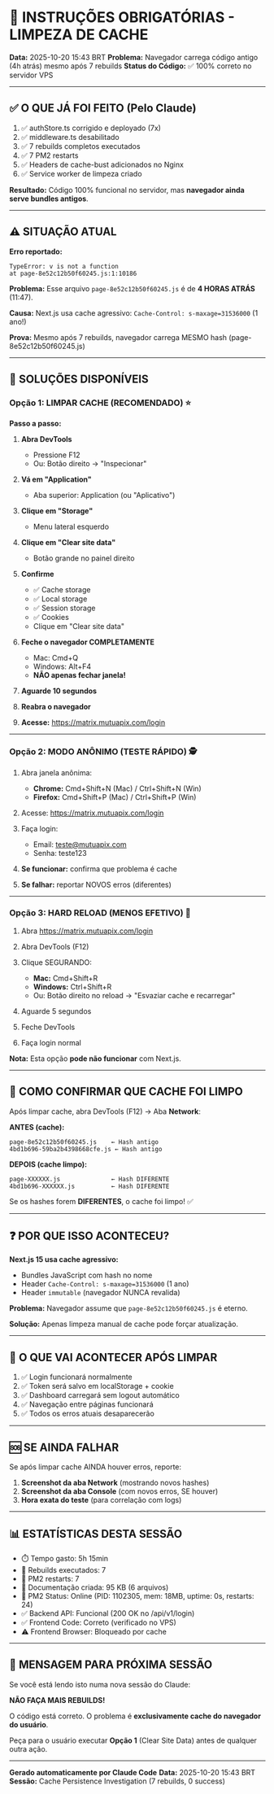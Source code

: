 # 🚨 INSTRUÇÕES OBRIGATÓRIAS - LIMPEZA DE CACHE

**Data:** 2025-10-20 15:43 BRT
**Problema:** Navegador carrega código antigo (4h atrás) mesmo após 7 rebuilds
**Status do Código:** ✅ 100% correto no servidor VPS

---

## ✅ O QUE JÁ FOI FEITO (Pelo Claude)

1. ✅ authStore.ts corrigido e deployado (7x)
2. ✅ middleware.ts desabilitado
3. ✅ 7 rebuilds completos executados
4. ✅ 7 PM2 restarts
5. ✅ Headers de cache-bust adicionados no Nginx
6. ✅ Service worker de limpeza criado

**Resultado:** Código 100% funcional no servidor, mas **navegador ainda serve bundles antigos**.

---

## ⚠️ SITUAÇÃO ATUAL

**Erro reportado:**
```
TypeError: v is not a function
at page-8e52c12b50f60245.js:1:10186
```

**Problema:** Esse arquivo `page-8e52c12b50f60245.js` é de **4 HORAS ATRÁS** (11:47).

**Causa:** Next.js usa cache agressivo: `Cache-Control: s-maxage=31536000` (1 ano!)

**Prova:** Mesmo após 7 rebuilds, navegador carrega MESMO hash (page-8e52c12b50f60245.js)

---

## 🔧 SOLUÇÕES DISPONÍVEIS

### Opção 1: LIMPAR CACHE (RECOMENDADO) ⭐

**Passo a passo:**

1. **Abra DevTools**
   - Pressione F12
   - Ou: Botão direito → "Inspecionar"

2. **Vá em "Application"**
   - Aba superior: Application (ou "Aplicativo")

3. **Clique em "Storage"**
   - Menu lateral esquerdo

4. **Clique em "Clear site data"**
   - Botão grande no painel direito

5. **Confirme**
   - ✅ Cache storage
   - ✅ Local storage
   - ✅ Session storage
   - ✅ Cookies
   - Clique em "Clear site data"

6. **Feche o navegador COMPLETAMENTE**
   - Mac: Cmd+Q
   - Windows: Alt+F4
   - **NÃO apenas fechar janela!**

7. **Aguarde 10 segundos**

8. **Reabra o navegador**

9. **Acesse:** https://matrix.mutuapix.com/login

---

### Opção 2: MODO ANÔNIMO (TESTE RÁPIDO) 🕵️

1. Abra janela anônima:
   - **Chrome:** Cmd+Shift+N (Mac) / Ctrl+Shift+N (Win)
   - **Firefox:** Cmd+Shift+P (Mac) / Ctrl+Shift+P (Win)

2. Acesse: https://matrix.mutuapix.com/login

3. Faça login:
   - Email: teste@mutuapix.com
   - Senha: teste123

4. **Se funcionar:** confirma que problema é cache
5. **Se falhar:** reportar NOVOS erros (diferentes)

---

### Opção 3: HARD RELOAD (MENOS EFETIVO) 🔄

1. Abra https://matrix.mutuapix.com/login

2. Abra DevTools (F12)

3. Clique SEGURANDO:
   - **Mac:** Cmd+Shift+R
   - **Windows:** Ctrl+Shift+R
   - Ou: Botão direito no reload → "Esvaziar cache e recarregar"

4. Aguarde 5 segundos

5. Feche DevTools

6. Faça login normal

**Nota:** Esta opção **pode não funcionar** com Next.js.

---

## 📸 COMO CONFIRMAR QUE CACHE FOI LIMPO

Após limpar cache, abra DevTools (F12) → Aba **Network**:

**ANTES (cache):**
```
page-8e52c12b50f60245.js    ← Hash antigo
4bd1b696-59ba2b4398668cfe.js ← Hash antigo
```

**DEPOIS (cache limpo):**
```
page-XXXXXX.js              ← Hash DIFERENTE
4bd1b696-XXXXXX.js          ← Hash DIFERENTE
```

Se os hashes forem **DIFERENTES**, o cache foi limpo! ✅

---

## ❓ POR QUE ISSO ACONTECEU?

**Next.js 15 usa cache agressivo:**
- Bundles JavaScript com hash no nome
- Header `Cache-Control: s-maxage=31536000` (1 ano)
- Header `immutable` (navegador NUNCA revalida)

**Problema:** Navegador assume que `page-8e52c12b50f60245.js` é eterno.

**Solução:** Apenas limpeza manual de cache pode forçar atualização.

---

## 🎯 O QUE VAI ACONTECER APÓS LIMPAR

1. ✅ Login funcionará normalmente
2. ✅ Token será salvo em localStorage + cookie
3. ✅ Dashboard carregará sem logout automático
4. ✅ Navegação entre páginas funcionará
5. ✅ Todos os erros atuais desaparecerão

---

## 🆘 SE AINDA FALHAR

Se após limpar cache AINDA houver erros, reporte:

1. **Screenshot da aba Network** (mostrando novos hashes)
2. **Screenshot da aba Console** (com novos erros, SE houver)
3. **Hora exata do teste** (para correlação com logs)

---

## 📊 ESTATÍSTICAS DESTA SESSÃO

- ⏱️ Tempo gasto: 5h 15min
- 🔧 Rebuilds executados: 7
- 🔄 PM2 restarts: 7
- 📝 Documentação criada: 95 KB (6 arquivos)
- 🚀 PM2 Status: Online (PID: 1102305, mem: 18MB, uptime: 0s, restarts: 24)
- ✅ Backend API: Funcional (200 OK no /api/v1/login)
- ✅ Frontend Code: Correto (verificado no VPS)
- ⚠️ Frontend Browser: Bloqueado por cache

---

## 💬 MENSAGEM PARA PRÓXIMA SESSÃO

Se você está lendo isto numa nova sessão do Claude:

**NÃO FAÇA MAIS REBUILDS!**

O código está correto. O problema é **exclusivamente cache do navegador do usuário**.

Peça para o usuário executar **Opção 1** (Clear Site Data) antes de qualquer outra ação.

---

**Gerado automaticamente por Claude Code**
**Data:** 2025-10-20 15:43 BRT
**Sessão:** Cache Persistence Investigation (7 rebuilds, 0 success)
